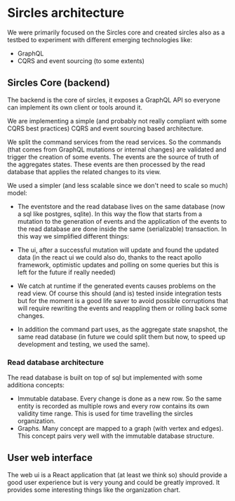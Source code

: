 # Sircles architecture

We were primarily focused on the Sircles core and created sircles also as a testbed to experiment with different emerging technologies like:

* GraphQL
* CQRS and event sourcing (to some extents)

## Sircles Core (backend)

The backend is the core of sircles, it exposes a GraphQL API so everyone can implement its own client or tools around it.

We are implementing a simple (and probably not really compliant with some CQRS best practices) CQRS and event sourcing based architecture.

We split the command services from the read services. So the commands (that comes from GraphQL mutations or internal changes) are validated and trigger the creation of some events. The events are the source of truth of the aggregates states. These events are then processed by the read database that applies the related changes to its view.

We used a simpler (and less scalable since we don't need to scale so much) model:

* The eventstore and the read database lives on the same database (now a sql like postgres, sqlite). In this way the flow that starts from a mutation to the generation of events and the application of the events to the read database are done inside the same (serializable) transaction. In this way we simplified different things:

* The ui, after a successful mutation will update and found the updated data (in the react ui we could also do, thanks to the react apollo framework, optimistic updates and polling on some queries but this is left for the future if really needed)
* We catch at runtime if the generated events causes problems on the read view. Of course this should (and is) tested inside integration tests but for the moment is a good life saver to avoid possible corruptions that will require rewriting the events and reappling them or rolling back some changes.

* In addition the command part uses, as the aggregate state snapshot, the same read database (in future we could split them but now, to speed up development and testing, we used the same).


### Read database architecture

The read database is built on top of sql but implemented with some additiona concepts:

* Immutable database. Every change is done as a new row. So the same entity is recorded as multiple rows and every row contains its own validity time range. This is used for time travelling the sircles organization.
* Graphs. Many concept are mapped to a graph (with vertex and edges). This concept pairs very well with the immutable database structure.


## User web interface

The web ui is a React application that (at least we think so) should provide a good user experience but is very young and could be greatly improved. It provides some interesting things like the organization chart.
